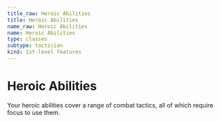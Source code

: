 ```yaml
---
title_raw: Heroic Abilities
title: Heroic Abilities
name_raw: Heroic Abilities
name: Heroic Abilities
type: classes
subtype: tactician
kind: 1st-level features
---
```


# Heroic Abilities

Your heroic abilities cover a range of combat tactics, all of which require focus to use them.

